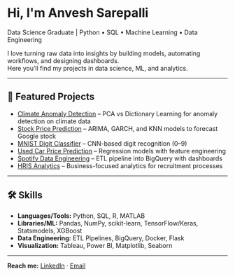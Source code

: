 #  Hi, I'm Anvesh Sarepalli  

 Data Science Graduate | Python • SQL • Machine Learning • Data Engineering  

I love turning raw data into insights by building models, automating workflows, and designing dashboards.  
Here you’ll find my projects in data science, ML, and analytics.  

---

## 🔗 Featured Projects
- [Climate Anomaly Detection](https://github.com/anveshsarepalli21/climate-anomaly-detection) – PCA vs Dictionary Learning for anomaly detection on climate data  
- [Stock Price Prediction](https://github.com/anveshsarepalli21/stock-price-prediction) – ARIMA, GARCH, and KNN models to forecast Google stock  
- [MNIST Digit Classifier](https://github.com/anveshsarepalli21/mnist-digit-classifier) – CNN-based digit recognition (0–9)  
- [Used Car Price Prediction](https://github.com/anveshsarepalli21/used-car-price-prediction) – Regression models with feature engineering  
- [Spotify Data Engineering](https://github.com/anveshsarepalli21/spotify-data-engineering) – ETL pipeline into BigQuery with dashboards  
- [HRIS Analytics](https://github.com/anveshsarepalli21/hris-analytics) – Business-focused analytics for recruitment processes  

---

## 🛠️ Skills
- **Languages/Tools:** Python, SQL, R, MATLAB  
- **Libraries/ML:** Pandas, NumPy, scikit-learn, TensorFlow/Keras, Statsmodels, XGBoost  
- **Data Engineering:** ETL Pipelines, BigQuery, Docker, Flask  
- **Visualization:** Tableau, Power BI, Matplotlib, Seaborn  

---

 **Reach me:** [LinkedIn](https://linkedin.com/in/shanmukh-anvesh-sarepalli) · [Email](mailto:asarepalli01@gmail.com)  
